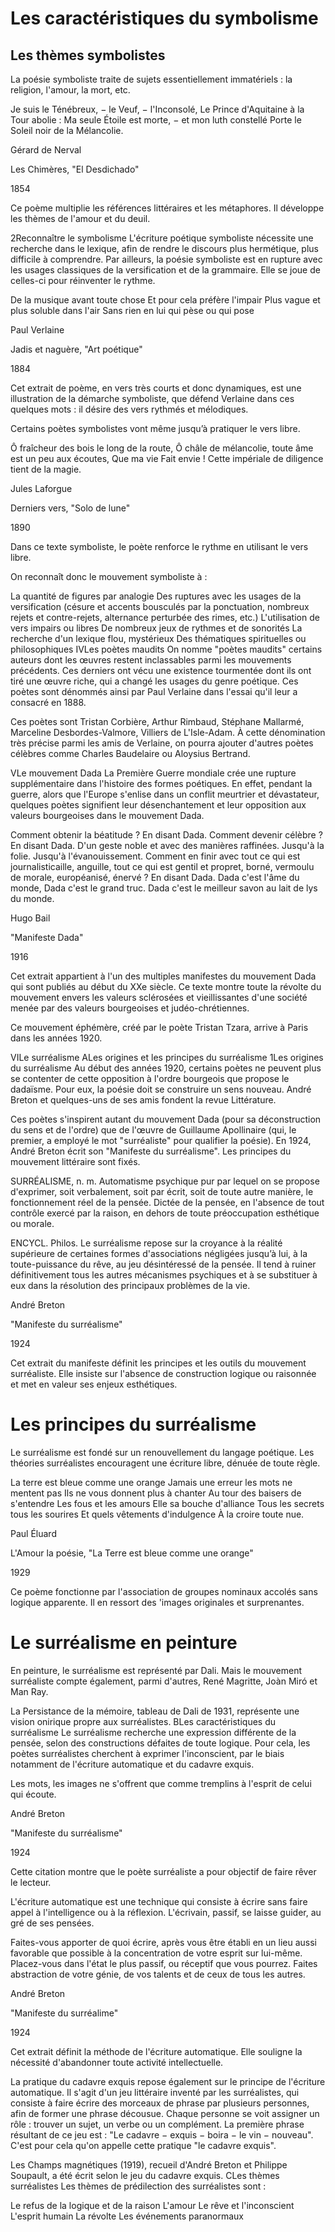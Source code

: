# Les caractéristiques du symbolisme
## Les thèmes symbolistes
La poésie symboliste traite de sujets essentiellement immatériels : la religion, l'amour, la mort, etc.

Je suis le Ténébreux, − le Veuf, − l'Inconsolé,
Le Prince d'Aquitaine à la Tour abolie :
Ma seule Étoile est morte, − et mon luth constellé
Porte le Soleil noir de la Mélancolie.

Gérard de Nerval

Les Chimères, "El Desdichado"

1854

Ce poème multiplie les références littéraires et les métaphores. Il développe les thèmes de l'amour et du deuil.

2Reconnaître le symbolisme
L'écriture poétique symboliste nécessite une recherche dans le lexique, afin de rendre le discours plus hermétique, plus difficile à comprendre.
Par ailleurs, la poésie symboliste est en rupture avec les usages classiques de la versification et de la grammaire. Elle se joue de celles-ci pour réinventer le rythme.

De la musique avant toute chose
Et pour cela préfère l'impair
Plus vague et plus soluble dans l'air
Sans rien en lui qui pèse ou qui pose

Paul Verlaine

Jadis et naguère, "Art poétique"

1884

Cet extrait de poème, en vers très courts et donc dynamiques, est une illustration de la démarche symboliste, que défend Verlaine dans ces quelques mots : il désire des vers rythmés et mélodiques.

Certains poètes symbolistes vont même jusqu’à pratiquer le vers libre.

Ô fraîcheur des bois le long de la route,
Ô châle de mélancolie, toute âme est un peu aux écoutes,
Que ma vie
Fait envie !
Cette impériale de diligence tient de la magie.

Jules Laforgue

Derniers vers, "Solo de lune"

1890

Dans ce texte symboliste, le poète renforce le rythme en utilisant le vers libre.

On reconnaît donc le mouvement symboliste à :

La quantité de figures par analogie
Des ruptures avec les usages de la versification (césure et accents bousculés par la ponctuation, nombreux rejets et contre-rejets, alternance perturbée des rimes, etc.)
L'utilisation de vers impairs ou libres
De nombreux jeux de rythmes et de sonorités
La recherche d'un lexique flou, mystérieux
Des thématiques spirituelles ou philosophiques
IVLes poètes maudits
On nomme "poètes maudits" certains auteurs dont les œuvres restent inclassables parmi les mouvements précédents. Ces derniers ont vécu une existence tourmentée dont ils ont tiré une œuvre riche, qui a changé les usages du genre poétique. Ces poètes sont dénommés ainsi par Paul Verlaine dans l'essai qu'il leur a consacré en 1888.

Ces poètes sont Tristan Corbière, Arthur Rimbaud, Stéphane Mallarmé, Marceline Desbordes-Valmore, Villiers de L'Isle-Adam.
À cette dénomination très précise parmi les amis de Verlaine, on pourra ajouter d'autres poètes célèbres comme Charles Baudelaire ou Aloysius Bertrand.

VLe mouvement Dada
La Première Guerre mondiale crée une rupture supplémentaire dans l'histoire des formes poétiques. En effet, pendant la guerre, alors que l'Europe s'enlise dans un conflit meurtrier et dévastateur, quelques poètes signifient leur désenchantement et leur opposition aux valeurs bourgeoises dans le mouvement Dada.

Comment obtenir la béatitude ? En disant Dada. Comment devenir célèbre ? En disant Dada. D'un geste noble et avec des manières raffinées. Jusqu'à la folie. Jusqu'à l'évanouissement. Comment en finir avec tout ce qui est journalisticaille, anguille, tout ce qui est gentil et propret, borné, vermoulu de morale, européanisé, énervé ? En disant Dada. Dada c'est l'âme du monde, Dada c'est le grand truc. Dada c'est le meilleur savon au lait de lys du monde.

Hugo Bail

"Manifeste Dada"

1916

Cet extrait appartient à l'un des multiples manifestes du mouvement Dada qui sont publiés au début du XXe siècle. Ce texte montre toute la révolte du mouvement envers les valeurs sclérosées et vieillissantes d'une société menée par des valeurs bourgeoises et judéo-chrétiennes.

Ce mouvement éphémère, créé par le poète Tristan Tzara, arrive à Paris dans les années 1920.

VILe surréalisme
ALes origines et les principes du surréalisme
1Les origines du surréalisme
Au début des années 1920, certains poètes ne peuvent plus se contenter de cette opposition à l'ordre bourgeois que propose le dadaïsme. Pour eux, la poésie doit se construire un sens nouveau. André Breton et quelques-uns de ses amis fondent la revue Littérature.

Ces poètes s'inspirent autant du mouvement Dada (pour sa déconstruction du sens et de l'ordre) que de l'œuvre de Guillaume Apollinaire (qui, le premier, a employé le mot "surréaliste" pour qualifier la poésie).
En 1924, André Breton écrit son "Manifeste du surréalisme". Les principes du mouvement littéraire sont fixés.

SURRÉALISME, n. m. Automatisme psychique pur par lequel on se propose d'exprimer, soit verbalement, soit par écrit, soit de toute autre manière, le fonctionnement réel de la pensée. Dictée de la pensée, en l'absence de tout contrôle exercé par la raison, en dehors de toute préoccupation esthétique ou morale.

ENCYCL. Philos. Le surréalisme repose sur la croyance à la réalité supérieure de certaines formes d'associations négligées jusqu’à lui, à la toute-puissance du rêve, au jeu désintéressé de la pensée. Il tend à ruiner définitivement tous les autres mécanismes psychiques et à se substituer à eux dans la résolution des principaux problèmes de la vie.

André Breton

"Manifeste du surréalisme"

1924

Cet extrait du manifeste définit les principes et les outils du mouvement surréaliste. Elle insiste sur l'absence de construction logique ou raisonnée et met en valeur ses enjeux esthétiques.

# Les principes du surréalisme
Le surréalisme est fondé sur un renouvellement du langage poétique. Les théories surréalistes encouragent une écriture libre, dénuée de toute règle.

La terre est bleue comme une orange
Jamais une erreur les mots ne mentent pas
Ils ne vous donnent plus à chanter
Au tour des baisers de s'entendre
Les fous et les amours
Elle sa bouche d'alliance
Tous les secrets tous les sourires
Et quels vêtements d'indulgence
À la croire toute nue.

Paul Éluard

L'Amour la poésie, "La Terre est bleue comme une orange"

1929

Ce poème fonctionne par l'association de groupes nominaux accolés sans logique apparente. Il en ressort des 'images originales et surprenantes.

# Le surréalisme en peinture
En peinture, le surréalisme est représenté par Dali. Mais le mouvement surréaliste compte également, parmi d'autres, René Magritte, Joàn Miró et Man Ray.

La Persistance de la mémoire, tableau de Dali de 1931, représente une vision onirique propre aux surréalistes.
BLes caractéristiques du surréalisme
Le surréalisme recherche une expression différente de la pensée, selon des constructions défaites de toute logique.
Pour cela, les poètes surréalistes cherchent à exprimer l'inconscient, par le biais notamment de l'écriture automatique et du cadavre exquis.

Les mots, les images ne s'offrent que comme tremplins à l'esprit de celui qui écoute.

André Breton

"Manifeste du surréalisme"

1924

Cette citation montre que le poète surréaliste a pour objectif de faire rêver le lecteur.

L'écriture automatique est une technique qui consiste à écrire sans faire appel à l'intelligence ou à la réflexion. L'écrivain, passif, se laisse guider, au gré de ses pensées.

Faites-vous apporter de quoi écrire, après vous être établi en un lieu aussi favorable que possible à la concentration de votre esprit sur lui-même. Placez-vous dans l'état le plus passif, ou réceptif que vous pourrez. Faites abstraction de votre génie, de vos talents et de ceux de tous les autres.

André Breton

"Manifeste du surréalime"

1924

Cet extrait définit la méthode de l'écriture automatique. Elle souligne la nécessité d'abandonner toute activité intellectuelle.

La pratique du cadavre exquis repose également sur le principe de l'écriture automatique. Il s'agit d'un jeu littéraire inventé par les surréalistes, qui consiste à faire écrire des morceaux de phrase par plusieurs personnes, afin de former une phrase décousue. Chaque personne se voit assigner un rôle : trouver un sujet, un verbe ou un complément. La première phrase résultant de ce jeu est : "Le cadavre − exquis − boira − le vin − nouveau". C'est pour cela qu'on appelle cette pratique "le cadavre exquis".

Les Champs magnétiques (1919), recueil d'André Breton et Philippe Soupault, a été écrit selon le jeu du cadavre exquis.
CLes thèmes surréalistes
Les thèmes de prédilection des surréalistes sont :

Le refus de la logique et de la raison
L'amour
Le rêve et l'inconscient
L'esprit humain
La révolte
Les événements paranormaux
